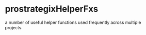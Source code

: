 # prostrategixHelperFxs
 a number of useful helper functions used frequently across multiple projects
